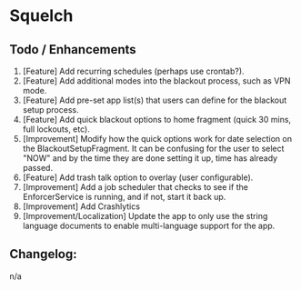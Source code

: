 # Squelch

## Todo / Enhancements
1. [Feature] Add recurring schedules (perhaps use crontab?).
2. [Feature] Add additional modes into the blackout process, such as VPN mode.
3. [Feature] Add pre-set app list(s) that users can define for the blackout setup process.
4. [Feature] Add quick blackout options to home fragment (quick 30 mins, full lockouts, etc).
5. [Improvement] Modify how the quick options work for date selection on the BlackoutSetupFragment. It can be confusing for the user to select "NOW" and by the time they are done setting it up, time has already passed.
6. [Feature] Add trash talk option to overlay (user configurable).
7. [Improvement] Add a job scheduler that checks to see if the EnforcerService is running, and if not, start it back up.
8. [Improvement] Add Crashlytics
9. [Improvement/Localization] Update the app to only use the string language documents to enable multi-language support for the app.

## Changelog:
n/a
